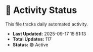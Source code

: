 # 🤖 Activity Status

This file tracks daily automated activity.

- **Last Updated:** 2025-09-17 15:51:13
- **Total Updates:** 117
- **Status:** 🟢 Active
